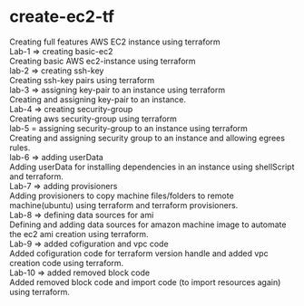 # create-ec2-tf

Creating full features AWS EC2 instance using terraform
<br/>
Lab-1   => creating basic-ec2
<br/>
Creating basic AWS ec2-instance using terraform
<br/>
lab-2   => creating ssh-key
<br/>
Creating ssh-key pairs using terraform
<br/>
lab-3   => assigning key-pair to an instance using terraform
<br/>
Creating and assigning key-pair to an instance.
<br/>
Lab-4   => creating security-group
<br/>
Creating aws security-group using terraform
<br/>
lab-5   = assigning security-group to an instance using terraform
<br/>
Creating and assigning security group to an instance and allowing egrees rules. 
<br/>
lab-6   => adding userData 
<br/>
Adding userData for installing dependencies in an instance using shellScript and terraform. 
<br/>
Lab-7   => adding provisioners
<br/>
Adding provisioners to copy machine files/folders to remote machine(ubuntu) using terraform and terraform provisioners.
<br/>
Lab-8   => defining data sources for ami
<br/>
Defining and adding data sources for amazon machine image to automate the ec2 ami creation using terraform.
<br/>
Lab-9   => added cofiguration and vpc code 
<br/>
Added cofiguration code for terraform version handle and added vpc creation code using terraform.
<br/>
Lab-10  => added removed block code 
<br/>
Added removed block code and import code (to import resources again) using terraform.


